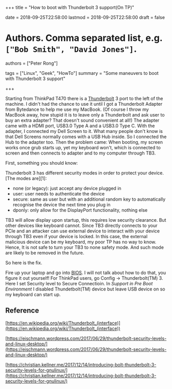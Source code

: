 +++
title = "How to boot with Thunderbolt 3 support(On TP)"

date = 2018-09-25T22:58:00
lastmod = 2018-09-25T22:58:00
draft = false

# Authors. Comma separated list, e.g. `["Bob Smith", "David Jones"]`.
authors = ["Peter Rong"]

tags = ["Linux", "Geek", "HowTo"]
summary = "Some maneuvers to boot with Thunderbolt 3 support"

+++

Starting from ThinkPad T470 there is a [Thunderbolt](https://en.wikipedia.org/wiki/Thunderbolt_(interface)) 3 port to the left of the machine.
I didn't had the chance to use it until I got a Thunderbolt Adapter from Bytedance to help me use my MacBook.
(Of course I throw my MacBook away, how stupid it is to leave only a Thunderbolt and ask user to buy an extra adapter? That doesn't sound convenient at all!)
The adapter came with a HDMI port, USB3.0 Type A and a USB3.0 Type C.
With the adapter, I connected my Dell Screen to it.
What many people don't know is that Dell Screens normally comes with a USB Hub inside. 
So I connected the Hub to the adapter too.
Then the problem came: When booting, my screen works once grub starts up, yet my keyboard won't, which is connected to screen and then connects to adapter and to my computer through TB3.

First, something you should know:

Thunderbolt 3 has different security modes in order to protect your device. 
[The modes are][1]:

* none (or legacy): just accept any device plugged in
* user: user needs to authenticate the device
* secure: same as user but with an additional random key to automatically recognise the device the next time you plug in
* dponly: only allow for the DisplayPort functionality, nothing else

TB3 will allow display upon startup, this requires low security clearance. 
But other devices like keyboard cannot.
Since TB3 directly connects to your PCIe and an attacker can use external device to interact with your device through TB3 even if your device is locked.
In this case, the external malicious device can be my keyboard, my poor TP has no way to know.
Hence, It is not safe to turn your TB3 to none safety mode. 
And such mode are likely to be removed in the future.

So here is the fix.

Fire up your laptop and go into [BIOS](https://en.wikipedia.org/wiki/BIOS).
I will not talk about how to do that, you figure it out yourself!
For ThinkPad users, go Config -> Thunderbolt(TM) 3.
Here I set Security level to Secure Connectioin.
In _Support in Pre Boot Environment_ I disabled Thundetbolt(TM) device but leave USB device on so my keyboard can start up.

## Reference
[https://en.wikipedia.org/wiki/Thunderbolt_(interface)](https://en.wikipedia.org/wiki/Thunderbolt_(interface))

[https://eischmann.wordpress.com/2017/06/29/thunderbolt-security-levels-and-linux-desktop/](https://eischmann.wordpress.com/2017/06/29/thunderbolt-security-levels-and-linux-desktop/)

[https://christian.kellner.me/2017/12/14/introducing-bolt-thunderbolt-3-security-levels-for-gnulinux/](https://christian.kellner.me/2017/12/14/introducing-bolt-thunderbolt-3-security-levels-for-gnulinux/)